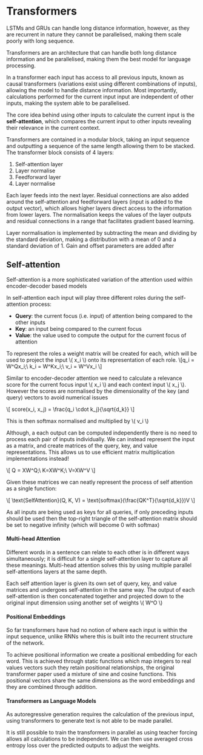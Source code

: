 # Transformers

LSTMs and GRUs can handle long distance information, however, as they are recurrent in nature they cannot be parallelised, making them scale poorly with long sequence. 

Transformers are an architecture that can handle both long distance information and be parallelised, making them the best model for language processing.

In a transformer each input has access to all previous inputs, known as causal transformers (variations exist using different combinations of inputs), allowing the model to handle distance information. Most importantly, calculations performed for the current input input are independent of other inputs, making the system able to be parallelised. 

The core idea behind using other inputs to calculate the current input is the **self-attention**, which compares the current input to other inputs revealing their relevance in the current context. 

Transformers are contained in a modular block, taking an input sequence and outputting a sequence of the same length allowing them to be stacked. The transformer block consists of 4 layers:
1. Self-attention layer
2. Layer normalise
3. Feedforward layer
4. Layer normalise

Each layer feeds into the next layer. Residual connections are also added around the self-attention and feedforward layers (input is added to the output vector), which allows higher layers direct access to the information from lower layers. The normalisation keeps the values of the layer outputs and residual connections in a range that facilitates gradient based learning. 

Layer normalisation is implemented by subtracting the mean and dividing by the standard deviation, making a distribution with a mean of 0 and a standard deviation of 1. Gain and offset parameters are added after

## Self-attention

Self-attention is a more sophisticated variation of the attention used within encoder-decoder based models

In self-attention each input will play three different roles during the self-attention process:
- **Query**: the current focus (i.e. input) of attention being compared to the other inputs
- **Key**: an input being compared to the current focus
- **Value**: the value used to compute the output for the current focus of attention

To represent the roles a weight matrix will be created for each, which will be used to project the input \\( x_i \\) onto its representation of each role. \\[q_i = W^Qx_i;\ k_i = W^Kx_i;\ v_i = W^Vx_i \\]

Similar to encoder-decoder attention we need to calculate a relevance score for the current focus input \\( x_i \\) and each context input \\( x_j \\). However the scores are normalised by the dimensionality of the key (and query) vectors to avoid numerical issues

\\[ score(x_i, x_j) = \frac{q_i \cdot k_j}{\sqrt{d_k}} \\]

This is then softmax normalised and multiplied by \\( v_i \\)

Although, a each output can be computed independently there is no need to process each pair of inputs individually. We can instead represent the input as a matrix, and create matrices of the query, key, and value representations. This allows us to use efficient matrix multiplication implementations instead! 

\\[ Q = XW^Q;\ K=XW^K;\ V=XW^V \\]

Given these matrices we can neatly represent the process of self attention as a single function:

\\[ \text{SelfAttention}(Q, K, V) = \text{softmax}(\frac{QK^T}{\sqrt{d_k}})V \\]

As all inputs are being used as keys for all queries, if only preceding inputs should be used then the top-right triangle of the self-attention matrix should be set to negative infinity (which will become 0 with softmax)

#### Multi-head Attention

Different words in a sentence can relate to each other is in different ways simultaneously; it is difficult for a single self-attention layer to capture all these meanings. Multi-head attention solves this by using multiple parallel self-attentions layers at the same depth.

Each self attention layer is given its own set of query, key, and value matrices and undergoes self-attention in the same way. The output of each self-attention is then concatenated together and projected down to the original input dimension using another set of weights \\( W^O \\)

#### Positional Embeddings

So far transformers have had no notion of where each input is within the input sequence, unlike RNNs where this is built into the recurrent structure of the network. 

To achieve positional information we create a positional embedding for each word. This is achieved through  static functions which map integers to real values vectors such they retain positional relationships, the original transformer paper used a mixture of sine and cosine functions. This positional vectors share the same dimensions as the word embeddings and they are combined through addition. 

#### Transformers as Language Models

As autoregressive generation requires the calculation of the previous input, using transformers to generate text is not able to be made parallel. 

It is still possible to train the transformers in parallel as using teacher forcing allows all calculations to be independent. We can then use averaged cross entropy loss over the predicted outputs to adjust the weights. 

